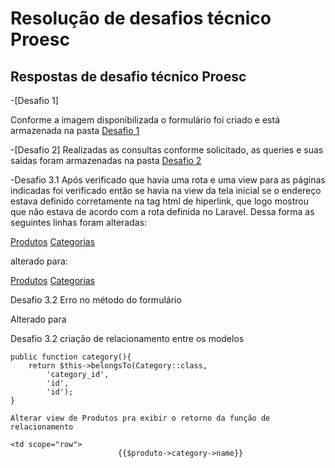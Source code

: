 # Resolução de desafios técnico Proesc

## Respostas de desafio técnico Proesc

 -[Desafio 1]

Conforme a imagem disponibilizada o formulário foi criado e está armazenada na pasta [Desafio 1](./desafio1/resolucao_desafio1)

 -[Desafio 2]
Realizadas as consultas conforme solicitado, as queries e suas saídas foram armazenadas na pasta [Desafio 2](./desafio2/resoluca_desafio2)


-Desafio 3.1
Após verificado que havia uma rota e uma view para as páginas indicadas foi verificado então se havia na view da tela inicial
se o endereço estava definido corretamente na tag html de hiperlink, que logo mostrou que não estava de acordo com a rota definida
no Laravel. Dessa forma as seguintes linhas foram alteradas:
                    
<a href="{{ url('/produtos') }}">Produtos</a>
<a href="{{ url('/categorias') }}">Categorias</a>
                                        
alterado para:
                    
<a href="{{ url('/produtos/listar') }}">Produtos</a>
<a href="{{ url('/categorias/listar') }}">Categorias</a>

Desafio 3.2
Erro no método do formulário
<form name="formCard" id="formCard" method="GET" action="{{url('categorias/listar')}}">

Alterado para 
<form name="formCard" id="formCard" method="POST" action="{{url('categorias/listar')}}">

Desafio 3.2
criação de relacionamento entre os modelos

    public function category(){
        return $this->belongsTo(Category::class,
            'category_id',
            'id',
            'id');
    }
    
    Alterar view de Produtos pra exibir o retorno da função de relacionamento
    
    <td scope="row">
                            {{$produto->category->name}}


